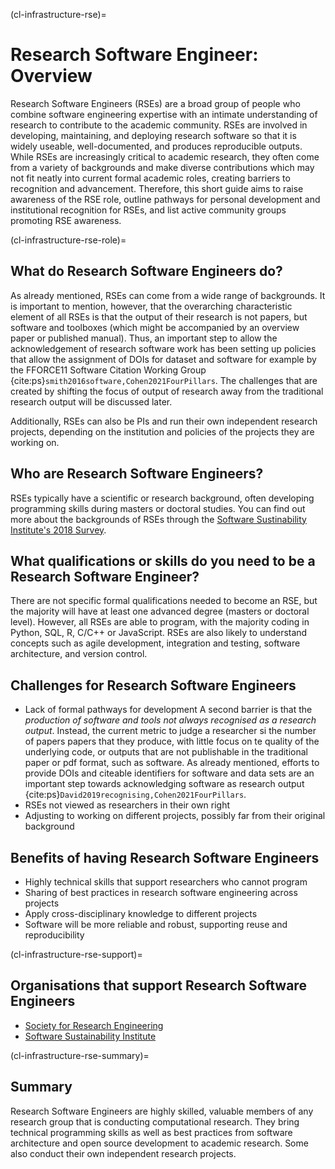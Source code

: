 (cl-infrastructure-rse)=
# Research Software Engineer: Overview

Research Software Engineers (RSEs) are a broad group of people who combine software engineering expertise with an intimate understanding of research to contribute to the academic community.
RSEs are involved in developing, maintaining, and deploying research software so that it is widely useable, well-documented, and produces reproducible outputs.
While RSEs are increasingly critical to academic research, they often come from a variety of backgrounds and make diverse contributions which may not fit neatly into current formal academic roles, creating barriers to recognition and advancement.
Therefore, this short guide aims to raise awareness of the RSE role, outline pathways for personal development and institutional recognition for RSEs, and list active community groups promoting RSE awareness.


(cl-infrastructure-rse-role)=
## What do Research Software Engineers do? 
As already mentioned, RSEs can come from a wide range of backgrounds. It is important to mention, however, that the overarching characteristic element of all RSEs is that the output of their research is not papers, but software and toolboxes (which might be accompanied by an overview paper or published manual).   Thus, an important step to allow the acknowledgement of research software work  has been setting up policies that allow the assignment of DOIs for dataset and software for example by the FFORCE11 Software Citation Working Group  {cite:ps}`smith2016software,Cohen2021FourPillars`.
The challenges that are created by shifting the focus of output of research away from the traditional research output will be discussed later. 


Additionally, RSEs can also be PIs and run their own independent research projects, depending on the institution and policies of the projects they are working on. 

## Who are Research Software Engineers?
RSEs typically have a scientific or research background, often developing programming skills during masters or doctoral studies. 
You can find out more about the backgrounds of RSEs through the [Software Sustinability Institute's 2018 Survey](https://www.software.ac.uk/blog/2018-03-12-what-do-we-know-about-rses-results-our-international-surveys). 

## What qualifications or skills do you need to be a Research Software Engineer? 
There are not specific formal qualifications needed to become an RSE, but the majority will have at least one advanced degree (masters or doctoral level). 
However, all RSEs are able to program, with the majority coding in Python, SQL, R, C/C++ or JavaScript.
RSEs are also likely to understand concepts such as agile development, integration and testing, software architecture, and version control. 

## Challenges for Research Software Engineers
* Lack of formal pathways for development
 A second barrier is that the *production of software and tools not always recognised as a research output*.  Instead, the current metric to judge a researcher si the number of papers papers that they produce, with little focus on te quality of the underlying code, or outputs that are not publishable in the traditional paper or pdf format, such as software. As already mentioned, efforts to provide DOIs and citeable identifiers for software and data sets are an important step towards acknowledging software as research output {cite:ps}`David2019recognising,Cohen2021FourPillars`. 
* RSEs not viewed as researchers in their own right
* Adjusting to working on different projects, possibly far from their original background 

## Benefits of having Research Software Engineers
* Highly technical skills that support researchers who cannot program
* Sharing of best practices in research software engineering across projects 
* Apply cross-disciplinary knowledge to different projects 
* Software will be more reliable and robust, supporting reuse and reproducibility 

(cl-infrastructure-rse-support)=
## Organisations that support Research Software Engineers
* [Society for Research Engineering](https://society-rse.org/)
* [Software Sustainability Institute](https://www.software.ac.uk/)

(cl-infrastructure-rse-summary)=
## Summary
Research Software Engineers are highly skilled, valuable members of any research group that is conducting computational research.
They bring technical programming skills as well as best practices from software architecture and open source development to academic research. 
Some also conduct their own independent research projects. 




<!-- 
> See the [style guide](https://the-turing-way.netlify.app/community-handbook/style/style-crossref.html) for The Turing Way's recommendations on cross referencing.
> To include an image in your writing, use the MyST directive shown below. 
> Remember to add your image to the `figures` [folder](https://github.com/alan-turing-institute/the-turing-way/tree/main/book/website/figures) and use the correct path, else it will not be displayed.

```{figure} ../../figures/image-name.png
---
name: image-name
alt: describe your image for readers who rely on screen readers
---
Your image caption here
```

> To include code blocks, simply enclose your code in three sets of backticks shown below.

```
def simple_function():
    pass
```

> To include an admonition or to highlight a block of text that exists slightly apart from the narrative of your section, use the directive shown below. Jupyter Book's [documentation](https://jupyterbook.org/content/content-blocks.html#) has other useful examples.

```{note}
Here is a note!
```




<!-- IMPORTANT!

- Use this template to create your chapter's subchapters.
- Refrain from writing very long subchapters as readers may be unwilling to read them. Rather, you should split long subchapters into smaller subchapters if necessary.



BEFORE YOU GO

- Have a look at the Style Guide and the Maintaining Consistency chapters to ensure that you have followed the relevant recommendations on
  - Avoiding HTML
  - Consecutive headers
  - Labels and cross referencing
  - Using images
  - Latin abbreviations
  - References and citations
  - Title casing
  - Matching headers with reference in table of content

-->
